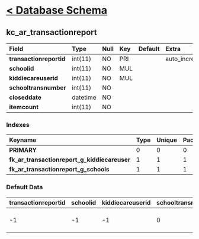 # [< Database Schema](DatabaseSchema.md) #

## kc\_ar\_transactionreport ##
| **Field** | Type | Null | Key | Default | Extra | Comment |
|:----------|:-----|:-----|:----|:--------|:------|:--------|
| **transactionreportid** | int(11) | NO | PRI |  | auto\_increment |  |
| **schoolid** | int(11) | NO | MUL |  |  |  |
| **kiddiecareuserid** | int(11) | NO | MUL |  |  |  |
| **schooltransnumber** | int(11) | NO |  |  |  |  |
| **closeddate** | datetime | NO |  |  |  |  |
| **itemcount** | int(11) | NO |  |  |  |  |


### Indexes ###
| **Keyname** | Type | Unique | Packed | Column | Seq | Cardinality | Collation | Null | Comment |
|:------------|:-----|:-------|:-------|:-------|:----|:------------|:----------|:-----|:--------|
| **PRIMARY** | 0 | 0 | 0 | transactionreportid | 1 | 1 | A | 0 | 0 |
| **fk\_ar\_transactionreport\_g\_kiddiecareuser** | 1 | 1 | 1 | kiddiecareuserid | 1 |  | A | 1 | 1 |
| **fk\_ar\_transactionreport\_g\_schools** | 1 | 1 | 1 | schoolid | 1 |  | A | 1 | 1 |


### Default Data ###
| transactionreportid | schoolid | kiddiecareuserid | schooltransnumber | closeddate | itemcount |
|:--------------------|:---------|:-----------------|:------------------|:-----------|:----------|
| -1 | -1 | -1 | 0 | 1900-01-01 00:00:00 | -1 |